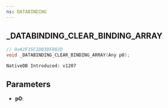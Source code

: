 ```yaml
---
ns: DATABINDING
---
```

## _DATABINDING_CLEAR_BINDING_ARRAY

```c
// 0xA1F15C1D03DF802D
void _DATABINDING_CLEAR_BINDING_ARRAY(Any p0);
```

```
NativeDB Introduced: v1207
```

## Parameters
* **p0**:
